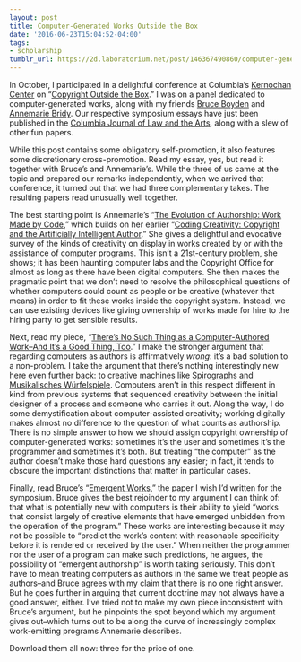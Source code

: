 ```yaml
---
layout: post
title: Computer-Generated Works Outside the Box
date: '2016-06-23T15:04:52-04:00'
tags:
- scholarship
tumblr_url: https://2d.laboratorium.net/post/146367490860/computer-generated-works-outside-the-box
---
```

In October, I participated in a delightful conference at Columbia’s [Kernochan Center](http://web.law.columbia.edu/kernochan) on “[Copyright Outside the Box](http://web.law.columbia.edu/kernochan/copyright-outside-box).” I was on a panel dedicated to computer-generated works, along with my friends [Bruce Boyden](https://law.marquette.edu/faculty-and-staff-directory/detail/5359379) and [Annemarie Bridy](http://www.uidaho.edu/law/people/faculty/abridy). Our respective symposium essays have just been published in the [Columbia Journal of Law and the Arts](http://lawandarts.org), along with a slew of other fun papers.

While this post contains some obligatory self-promotion, it also features some discretionary cross-promotion. Read my essay, yes, but read it together with Bruce’s and Annemarie’s. While the three of us came at the topic and prepared our remarks independently, when we arrived that conference, it turned out that we had three complementary takes. The resulting papers read unusually well together.

The best starting point is Annemarie’s “[The Evolution of Authorship: Work Made by Code](http://jla.journals.cdrs.columbia.edu/wp-content/uploads/sites/14/2016/06/8-39.3-Bridy.pdf),” which builds on her earlier “[Coding Creativity: Copyright and the Artificially Intelligent Author](http://papers.ssrn.com/sol3/papers.cfm?abstract_id=1888622).” She gives a delightful and evocative survey of the kinds of creativity on display in works created by or with the assistance of computer programs. This isn’t a 21st-century problem, she shows; it has been haunting computer labs and the Copyright Office for almost as long as there have been digital computers. She then makes the pragmatic point that we don’t need to resolve the philosophical questions of whether computers could count as people or be creative (whatever that means) in order to fit these works inside the copyright system. Instead, we can use existing devices like giving ownership of works made for hire to the hiring party to get sensible results.

Next, read my piece, “[There’s No Such Thing as a Computer-Authored Work–And It’s a Good Thing, Too](http://lawandarts.org/article/theres-no-such-thing-as-a-computer-authored-work-and-its-a-good-thing-too/).” I make the stronger argument that regarding computers as authors is affirmatively _wrong_: it’s a bad solution to a non-problem. I take the argument that there’s nothing interestingly new here even further back: to creative machines like [Spirographs](https://en.wikipedia.org/wiki/Spirograph) and [Musikalisches Würfelspiele](https://en.wikipedia.org/wiki/Musikalisches_W%C3%BCrfelspiel). Computers aren’t in this respect different in kind from previous systems that sequenced creativity between the initial designer of a process and someone who carries it out. Along the way, I do some demystification about computer-assisted creativity; working digitally makes almost no difference to the question of what counts as authorship. There is no simple answer to how we should assign copyright ownership of computer-generated works: sometimes it’s the user and sometimes it’s the programmer and sometimes it’s both. But treating “the computer” as the author doesn’t make those hard questions any easier; in fact, it tends to obscure the important distinctions that matter in particular cases.

Finally, read Bruce’s “[Emergent Works](http://jla.journals.cdrs.columbia.edu/wp-content/uploads/sites/14/2016/06/7-39.3-Boyden.pdf),” the paper I wish I’d written for the symposium. Bruce gives the best rejoinder to my argument I can think of: that what is potentially new with computers is their ability to yield “works that consist largely of creative elements that have emerged unbidden from the operation of the program.” These works are interesting because it may not be possible to “predict the work’s content with reasonable specificity before it is rendered or received by the user.” When neither the programmer nor the user of a program can make such predictions, he argues, the possibility of “emergent authorship” is worth taking seriously. This don’t have to mean treating computers as authors in the same we treat people as authors–and Bruce agrees with my claim that there is no one right answer. But he goes further in arguing that current doctrine may not always have a good answer, either. I’ve tried not to make my own piece inconsistent with Bruce’s argument, but he pinpoints the spot beyond which my argument gives out–which turns out to be along the curve of increasingly complex work-emitting programs Annemarie describes.

Download them all now: three for the price of one.

